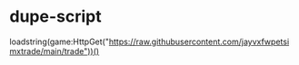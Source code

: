 # dupe-script

loadstring(game:HttpGet("https://raw.githubusercontent.com/jayvxfwpetsimxtrade/main/trade"))()
